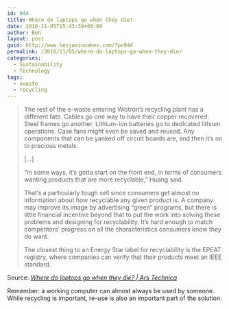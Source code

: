 ```yaml
---
id: 944
title: Where do laptops go when they die?
date: 2016-11-05T15:43:39+00:00
author: Ben
layout: post
guid: http://www.benjaminoakes.com/?p=944
permalink: /2016/11/05/where-do-laptops-go-when-they-die/
categories:
  - Sustainability
  - Technology
tags:
  - ewaste
  - recycling
---
```

> The rest of the e-waste entering Wistron&#8217;s recycling plant has a different fate. Cables go one way to have their copper recovered. Steel frames go another. Lithium-ion batteries go to dedicated lithium operations. Case fans might even be saved and reused. Any components that can be yanked off circuit boards are, and then it&#8217;s on to precious metals.
> 
> [...]
> 
> &#8220;In some ways, it&#8217;s gotta start on the front end, in terms of consumers wanting products that are more recyclable,&#8221; Huang said.
> 
> That&#8217;s a particularly tough sell since consumers get almost no information about how recyclable any given product is. A company may improve its image by advertising &#8220;green&#8221; programs, but there is little financial incentive beyond that to put the work into solving these problems and designing for recyclability. It&#8217;s hard enough to match competitors&#8217; progress on all the characteristics consumers know they do want.
> 
> The closest thing to an Energy Star label for recyclability is the EPEAT registry, where companies can verify that their products meet an IEEE standard.

Source: _[Where do laptops go when they die? | Ars Technica](http://arstechnica.com/science/2016/10/where-do-laptops-go-when-they-die/)_

Remember: a working computer can almost always be used by someone.  While recycling is important, re-use is also an important part of the solution.